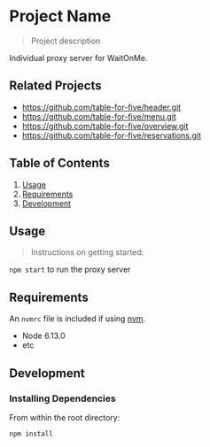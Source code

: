 # Project Name

> Project description

Individual proxy server for WaitOnMe.

## Related Projects

  - https://github.com/table-for-five/header.git
  - https://github.com/table-for-five/menu.git
  - https://github.com/table-for-five/overview.git
  - https://github.com/table-for-five/reservations.git

## Table of Contents

1. [Usage](#Usage)
1. [Requirements](#requirements)
1. [Development](#development)

## Usage

> Instructions on getting started:

`npm start` to run the proxy server

## Requirements

An `nvmrc` file is included if using [nvm](https://github.com/creationix/nvm).

- Node 6.13.0
- etc

## Development

### Installing Dependencies

From within the root directory:

```sh
npm install
```

